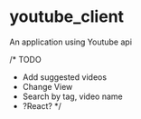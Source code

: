 # youtube_client
An application using Youtube api


/* TODO
 - Add suggested videos
 - Change View
 - Search by tag, video name
 - ?React?
*/